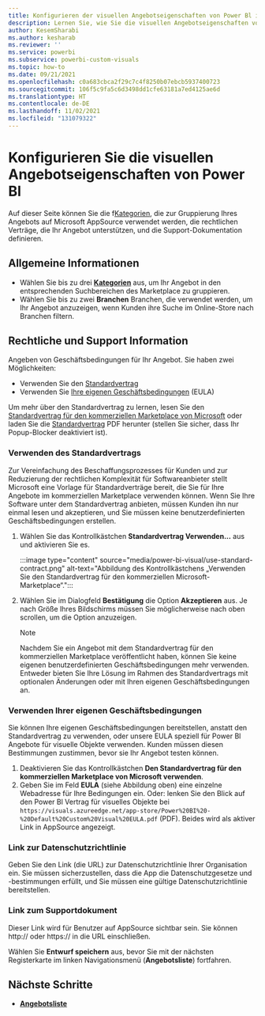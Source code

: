 ```yaml
---
title: Konfigurieren der visuellen Angebotseigenschaften von Power Bl im Partner Center für Microsoft AppSource
description: Lernen Sie, wie Sie die visuellen Angebotseigenschaften von Power Bl im Partner Center für Microsoft AppSource konfigurieren.
author: KesemSharabi
ms.author: kesharab
ms.reviewer: ''
ms.service: powerbi
ms.subservice: powerbi-custom-visuals
ms.topic: how-to
ms.date: 09/21/2021
ms.openlocfilehash: c0a683cbca2f29c7c4f8250b07ebcb5937400723
ms.sourcegitcommit: 106f5c9fa5c6d3498dd1cfe63181a7ed4125ae6d
ms.translationtype: HT
ms.contentlocale: de-DE
ms.lasthandoff: 11/02/2021
ms.locfileid: "131079322"
---
```

# <a name="configure-power-bi-visual-offer-properties"></a>Konfigurieren Sie die visuellen Angebotseigenschaften von Power Bl

Auf dieser Seite können Sie die f[Kategorien](./categories.md), die zur Gruppierung Ihres Angebots auf Microsoft AppSource verwendet werden, die rechtlichen Verträge, die Ihr Angebot unterstützen, und die Support-Dokumentation definieren.

## <a name="general-info"></a>Allgemeine Informationen

- Wählen Sie bis zu drei **[Kategorien](./categories.md)** aus, um Ihr Angebot in den entsprechenden Suchbereichen des Marketplace zu gruppieren.
- Wählen Sie bis zu zwei **Branchen** Branchen, die verwendet werden, um Ihr Angebot anzuzeigen, wenn Kunden ihre Suche im Online-Store nach Branchen filtern.

## <a name="legal-and-support-info"></a>Rechtliche und Support Information

Angeben von Geschäftsbedingungen für Ihr Angebot. Sie haben zwei Möglichkeiten:

- Verwenden Sie den [Standardvertrag](#use-the-standard-contract)
- Verwenden Sie [Ihre eigenen Geschäftsbedingungen](#use-your-own-terms-and-conditions) (EULA)

Um mehr über den Standardvertrag zu lernen, lesen Sie den [Standardvertrag für den kommerziellen Marketplace von Microsoft](standard-contract.md) oder laden Sie die [Standardvertrag](https://go.microsoft.com/fwlink/?linkid=2041178) PDF herunter (stellen Sie sicher, dass Ihr Popup-Blocker deaktiviert ist).

### <a name="use-the-standard-contract"></a>Verwenden des Standardvertrags

Zur Vereinfachung des Beschaffungsprozesses für Kunden und zur Reduzierung der rechtlichen Komplexität für Softwareanbieter stellt Microsoft eine Vorlage für Standardverträge bereit, die Sie für Ihre Angebote im kommerziellen Marketplace verwenden können. Wenn Sie Ihre Software unter dem Standardvertrag anbieten, müssen Kunden ihn nur einmal lesen und akzeptieren, und Sie müssen keine benutzerdefinierten Geschäftsbedingungen erstellen.

1. Wählen Sie das Kontrollkästchen **Standardvertrag Verwenden...** aus und aktivieren Sie es.

    :::image type="content" source="media/power-bi-visual/use-standard-contract.png" alt-text="Abbildung des Kontrollkästchens „Verwenden Sie den Standardvertrag für den kommerziellen Microsoft-Marketplace“.":::

1. Wählen Sie im Dialogfeld **Bestätigung** die Option **Akzeptieren** aus. Je nach Größe Ihres Bildschirms müssen Sie möglicherweise nach oben scrollen, um die Option anzuzeigen.

   > [!NOTE]
   > Nachdem Sie ein Angebot mit dem Standardvertrag für den kommerziellen Marketplace veröffentlicht haben, können Sie keine eigenen benutzerdefinierten Geschäftsbedingungen mehr verwenden. Entweder bieten Sie Ihre Lösung im Rahmen des Standardvertrags mit optionalen Änderungen oder mit Ihren eigenen Geschäftsbedingungen an.

### <a name="use-your-own-terms-and-conditions"></a>Verwenden Ihrer eigenen Geschäftsbedingungen

Sie können Ihre eigenen Geschäftsbedingungen bereitstellen, anstatt den Standardvertrag zu verwenden, oder unsere EULA speziell für Power Bl Angebote für visuelle Objekte verwenden. Kunden müssen diesen Bestimmungen zustimmen, bevor sie Ihr Angebot testen können.

1. Deaktivieren Sie das Kontrollkästchen **Den Standardvertrag für den kommerziellen Marketplace von Microsoft verwenden**.
1. Geben Sie im Feld **EULA** (siehe Abbildung oben) eine einzelne Webadresse für Ihre Bedingungen ein. Oder: lenken Sie den Blick auf den Power Bl Vertrag für visuelles Objekte bei `https://visuals.azureedge.net/app-store/Power%20BI%20-%20Default%20Custom%20Visual%20EULA.pdf` (PDF). Beides wird als aktiver Link in AppSource angezeigt.

### <a name="privacy-policy-link"></a>Link zur Datenschutzrichtlinie

Geben Sie den Link (die URL) zur Datenschutzrichtlinie Ihrer Organisation ein. Sie müssen sicherzustellen, dass die App die Datenschutzgesetze und -bestimmungen erfüllt, und Sie müssen eine gültige Datenschutzrichtlinie bereitstellen.

### <a name="support-document-link"></a>Link zum Supportdokument

Dieser Link wird für Benutzer auf AppSource sichtbar sein. Sie können http:// oder https:// in die URL einschließen.

Wählen Sie **Entwurf speichern** aus, bevor Sie mit der nächsten Registerkarte im linken Navigationsmenü (**Angebotsliste**) fortfahren.

## <a name="next-steps"></a>Nächste Schritte

- [**Angebotsliste**](power-bi-visual-offer-listing.md)